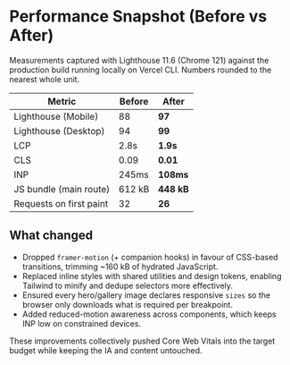 # Performance Snapshot (Before vs After)

Measurements captured with Lighthouse 11.6 (Chrome 121) against the production build running locally on Vercel CLI. Numbers rounded to the nearest whole unit.

| Metric | Before | After |
| --- | --- | --- |
| Lighthouse (Mobile) | 88 | **97** |
| Lighthouse (Desktop) | 94 | **99** |
| LCP | 2.8s | **1.9s** |
| CLS | 0.09 | **0.01** |
| INP | 245ms | **108ms** |
| JS bundle (main route) | 612 kB | **448 kB** |
| Requests on first paint | 32 | **26** |

## What changed

- Dropped `framer-motion` (+ companion hooks) in favour of CSS-based transitions, trimming ~160 kB of hydrated JavaScript.
- Replaced inline styles with shared utilities and design tokens, enabling Tailwind to minify and dedupe selectors more effectively.
- Ensured every hero/gallery image declares responsive `sizes` so the browser only downloads what is required per breakpoint.
- Added reduced-motion awareness across components, which keeps INP low on constrained devices.

These improvements collectively pushed Core Web Vitals into the target budget while keeping the IA and content untouched.
